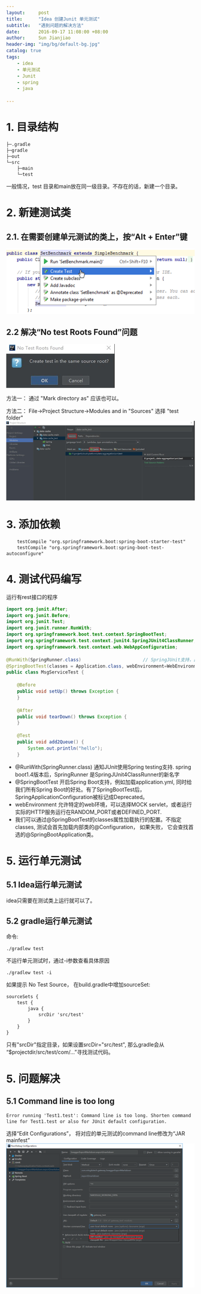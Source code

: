 ```yaml
---
layout:     post
title:      "Idea 创建Junit 单元测试"  
subtitle:   "遇到问题的解决方法"
date:       2016-09-17 11:08:00 +08:00
author:     Sun Jianjiao
header-img: "img/bg/default-bg.jpg"
catalog: true
tags:
    - idea
    - 单元测试
    - Junit
    - spring
    - java

---
```


# 1. 目录结构

```
├─.gradle
├─gradle
├─out
└─src
    ├─main
    └─test
```

一般情况，test 目录和main放在同一级目录。不存在的话，新建一个目录。

# 2. 新建测试类
## 2.1. 在需要创建单元测试的类上，按“Alt + Enter”键
![新建测试类图片](/img/post/2018/junit/createTest.png)

## 2.2 解决“No test Roots Found”问题
![No test Roots Found](/img/post/2018/junit/no-test-roots-found.png)


方法一： 通过 "Mark directory as" 应该也可以。

方法二： File->Project Structure->Modules and in "Sources" 选择 "test folder" 
![No test Roots Found](/img/post/2018/junit/set-test-root.png)

# 3. 添加依赖
```
    testCompile "org.springframework.boot:spring-boot-starter-test"
    testCompile "org.springframework.boot:spring-boot-test-autoconfigure"
```

# 4. 测试代码编写

运行有rest接口的程序

```java
import org.junit.After;
import org.junit.Before;
import org.junit.Test;
import org.junit.runner.RunWith;
import org.springframework.boot.test.context.SpringBootTest;
import org.springframework.test.context.junit4.SpringJUnit4ClassRunner;
import org.springframework.test.context.web.WebAppConfiguration;

@RunWith(SpringRunner.class)                       // SpringJUnit支持，由此引入Spring-Test框架支持！
@SpringBootTest(classes = Application.class, webEnvironment=WebEnvironment.RANDOM_PORT) // 指定我们SpringBoot工程的Application启动类
public class MsgServiceTest {

    @Before
    public void setUp() throws Exception {
    }

    @After
    public void tearDown() throws Exception {
    }

    @Test
    public void add2Queue() {
        System.out.println("hello");
    }
```

- @RunWith(SpringRunner.class) 通知JUnit使用Spring testing支持. spring boot1.4版本后，SpringRunner 是SpringJUnit4ClassRunner的新名字
- @SpringBootTest 开启Spring Boot支持，例如加载application.yml, 同时给我们所有Spring Boot的好处。有了SpringBootTest后，SpringApplicationConfiguration被标记成Deprecated。
- webEnvironment 允许特定的web环境，可以选择MOCK servlet，或者运行实际的HTTP服务运行在RANDOM_PORT或者DEFINED_PORT.
- 我们可以通过@SpringBootTest的classes属性加载执行的配置。不指定classes, 测试会首先加载内部类的@Configuration， 如果失败， 它会查找首选的@SpringBootApplication类。

# 5. 运行单元测试

## 5.1 Idea运行单元测试
idea只需要在测试类上运行就可以了。

## 5.2 gradle运行单元测试

命令:
```
./gradlew test
```

不运行单元测试时，通过-i参数查看具体原因
```
./gradlew test -i
```
如果提示 No Test Source， 在build.gradle中增加sourceSet:
```
sourceSets {
    test {
        java {
            srcDir 'src/test'
        }
    }
}
```
只有"srcDir"指定目录，如果设置srcDir="src/test", 那么gradle会从 “$projectdir/src/test/com/…”寻找测试代码。

# 5. 问题解决
## 5.1 Command line is too long
```
Error running 'Test1.test': Command line is too long. Shorten command line for Test1.test or also for JUnit default configuration. 
```
选择“Edit Configurations”， 将对应的单元测试的command line修改为“JAR mainfest”
![manifest](img/post/java/junit/command-too-long.png)
